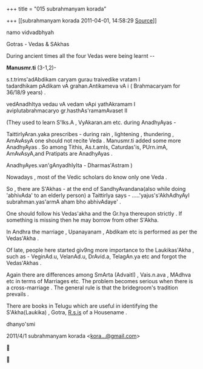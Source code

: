 +++
title = "015 subrahmanyam korada"

+++
[[subrahmanyam korada	2011-04-01, 14:58:29 [Source](https://groups.google.com/g/bvparishat/c/j3Txb5n32Uw)]]



namo vidvadbhyah  
  
Gotras - Vedas & SAkhas  
  
During ancient times all the four Vedas were being learnt --  
  
**Manusmr.ti** (3-1,2)-  
  
s.t.trims'adAbdikam caryam gurau traivedike vratam I  
tadardhikam pAdikam vA grahan.Antikameva vA i ( Brahmacaryam for 36/18/9 years) .  
  
vedAnadhItya vedau vA vedam vApi yathAkramam I  
aviplutabrahmacaryo gr.hasthAs'ramamAvaset II  
  
(They used to learn S'Iks.A , VyAkaran.am etc. during AnadhyAyas -  
  
TaittirIyAran.yaka prescribes - during rain , lightening , thundering , AmAvAsyA one should not recite Veda . Manusmr.ti added some more AnadhyAyas . So among Tithis, As.t.amIs, Caturdas'is, PUrn.imA, AmAvAsyA,and Pratipats are AnadhyAyas .  
  
AnadhyAyes.van'gAnyadhIyIta - Dharmas'Astram )  
  
Nowadays , most of the Vedic scholars do know only one Veda .  
  
So , there are S'Akhas - at the end of SandhyAvandana(also while doing 'abhivAda' to an elderly person) a TaittirIya says - .....'yajus's'AkhAdhyAyI subrahman.yas'armA aham bho abhivAdaye' .  
  
One should follow his Vedas'akha and the Gr.hya thereupon strictly . If something is missing then he may borrow from other S'Akha.  
  
In Andhra the marriage , Upanayanam , Abdikam etc is performed as per the Vedas'Akha .  
  
Of late, people here started giv9ng more importance to the Laukikas'Akha , such as - VeginAd.u, VelanAd.u, DrAvid.a, TelagAn.ya etc and forgot the Vedas'Akhas .  
  
Again there are differences among SmArta (AdvaitI) , Vais.n.ava , MAdhva etc in terms of Marriages etc. The problem becomes serious when there is a cross-marriage . The general rule is that the bridegroom's tradition prevails .  
  
There are books in Telugu which are useful in identifying the S'Akha(Laukika) , Gotra, [R.s.is](http://R.s.is) of a Housename .  
  
dhanyo'smi  
  
  
  
  
  
  
  
  
  

2011/4/1 subrahmanyam korada \<[kora...@gmail.com]()\>





